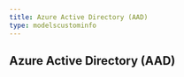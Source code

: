 ```yaml
---
title: Azure Active Directory (AAD)
type: modelscustominfo
---
```


<h2>Azure Active Directory (AAD)</h2>